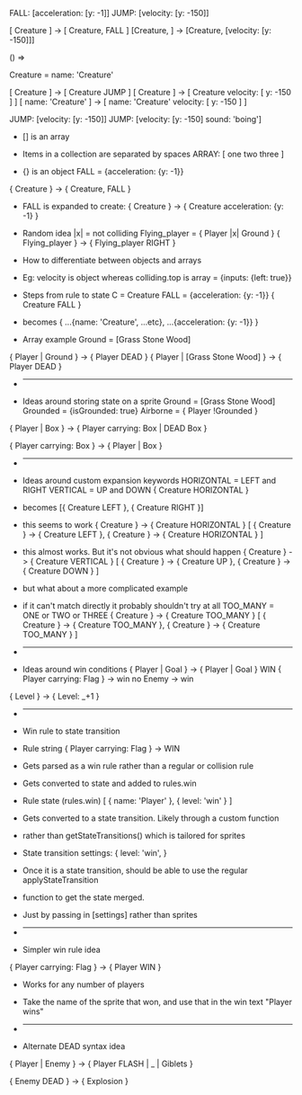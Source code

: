 


FALL: [acceleration: [y: -1]]
JUMP: [velocity: [y: -150]]

[ Creature ] -> [ Creature, FALL ]
[Creature, <JUMP>] -> [Creature, [velocity: [y: -150]]]

() => 



Creature = name: 'Creature'


[ Creature <JUMP> ] -> [ Creature JUMP ]
[ Creature <JUMP> ] -> [ Creature velocity: [ y: -150 ] ]
[ name: 'Creature' <JUMP> ] -> [ name: 'Creature' velocity: [ y: -150 ] ]




JUMP: [velocity: [y: -150]]
JUMP: [velocity: [y: -150] sound: 'boing']


* [] is an array
* Items in a collection are separated by spaces
ARRAY: [ one two three ]

* {} is an object
FALL = {acceleration: {y: -1}}

{ Creature } -> { Creature, FALL }
* FALL is expanded to create:
{ Creature } -> { Creature acceleration: {y: -1} }


* Random idea |x| = not colliding
Flying_player = { Player |x| Ground }
{ Flying_player } -> { Flying_player RIGHT }


* How to differentiate between objects and arrays
* Eg: velocity is object whereas colliding.top is array
<LEFT> = {inputs: {left: true}}

* Steps from rule to state
C = Creature
FALL = {acceleration: {y: -1}}
{ Creature FALL }
* becomes
{ ...{name: 'Creature', ...etc}, ...{acceleration: {y: -1}} }

* Array example
Ground = [Grass Stone Wood]

{ Player | Ground } -> { Player DEAD }
{ Player | [Grass Stone Wood] } -> { Player DEAD }

* -----------------------------------
* Ideas around storing state on a sprite
Ground = [Grass Stone Wood]
Grounded = {isGrounded: true}
Airborne = { Player !Grounded }

{ Player <ACTION1> | Box } -> { Player carrying: Box | DEAD Box }

{ Player <ACTION1> carrying: Box } -> { Player | Box }


* -----------------------------------
* Ideas around custom expansion keywords
HORIZONTAL = LEFT and RIGHT
VERTICAL = UP and DOWN
{ Creature HORIZONTAL }
* becomes
[{ Creature LEFT }, { Creature RIGHT }]

* this seems to work
{ Creature <HORIZONTAL> } -> { Creature HORIZONTAL }
[
  { Creature <LEFT> } -> { Creature LEFT },
  { Creature <RIGHT> } -> { Creature HORIZONTAL }
]

* this almost works. But it's not obvious what should happen
{ Creature <HORIZONTAL> } -> { Creature VERTICAL }
[
  { Creature <LEFT> } -> { Creature UP },
  { Creature <RIGHT> } -> { Creature DOWN }
]

* but what about a more complicated example
* if it can't match directly it probably shouldn't try at all
TOO_MANY = ONE or TWO or THREE
{ Creature <HORIZONTAL> } -> { Creature TOO_MANY }
[
  { Creature <LEFT> } -> { Creature TOO_MANY },
  { Creature <RIGHT> } -> { Creature TOO_MANY }
]

* -----------------------------------
* Ideas around win conditions
{ Player | Goal } -> { Player | Goal } WIN
{ Player carrying: Flag } -> win
no Enemy -> win

{ Level } -> { Level: _+1 }


* -----------------------------------
* Win rule to state transition

* Rule string
{ Player carrying: Flag } -> WIN

* Gets parsed as a win rule rather than a regular or collision rule
* Gets converted to state and added to rules.win

* Rule state (rules.win)
[
  { name: 'Player' },
  { level: 'win' }
]

* Gets converted to a state transition. Likely through a custom function
* rather than getStateTransitions() which is tailored for sprites

* State transition
settings: {
  level: 'win',
}

* Once it is a state transition, should be able to use the regular applyStateTransition
* function to get the state merged.
* Just by passing in [settings] rather than sprites

* -----------------------------------
* Simpler win rule idea

{ Player carrying: Flag } -> { Player WIN }
* Works for any number of players
* Take the name of the sprite that won, and use that in the win text "Player wins"


* ------------------------------------
* Alternate DEAD syntax idea

{ Player | Enemy } -> { Player FLASH | _ | Giblets }

{ Enemy DEAD } -> { Explosion }